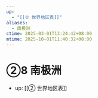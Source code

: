 ```yaml
---
up:
  - "[[② 世界地区表]]"
aliases:
  - 南极洲
ctime: 2025-03-01T13:24:42+08:00
mtime: 2025-10-01T11:40:32+08:00
---
```


# ②8 南极洲

- up: [[② 世界地区表]]
